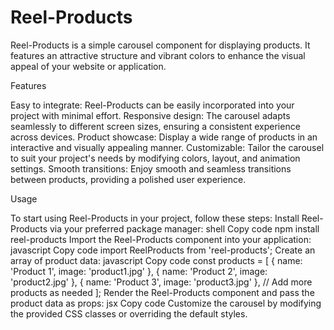 # Reel-Products

Reel-Products is a simple carousel component for displaying products. It features an attractive structure and vibrant colors to enhance the visual appeal of your website or application.

Features

Easy to integrate: Reel-Products can be easily incorporated into your project with minimal effort.
Responsive design: The carousel adapts seamlessly to different screen sizes, ensuring a consistent experience across devices.
Product showcase: Display a wide range of products in an interactive and visually appealing manner.
Customizable: Tailor the carousel to suit your project's needs by modifying colors, layout, and animation settings.
Smooth transitions: Enjoy smooth and seamless transitions between products, providing a polished user experience.

Usage

To start using Reel-Products in your project, follow these steps:
Install Reel-Products via your preferred package manager:
shell
Copy code
npm install reel-products
Import the Reel-Products component into your application:
javascript
Copy code
import ReelProducts from 'reel-products';
Create an array of product data:
javascript
Copy code
const products = [
  { name: 'Product 1', image: 'product1.jpg' },
  { name: 'Product 2', image: 'product2.jpg' },
  { name: 'Product 3', image: 'product3.jpg' },
  // Add more products as needed
];
Render the Reel-Products component and pass the product data as props:
jsx
Copy code
<ReelProducts products={products} />
Customize the carousel by modifying the provided CSS classes or overriding the default styles.
